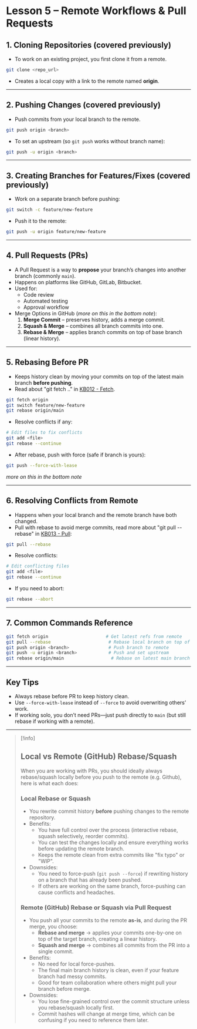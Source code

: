 # Lesson 5 – Remote Workflows & Pull Requests

## 1. Cloning Repositories (covered previously)
- To work on an existing project, you first clone it from a remote.
```bash
git clone <repo_url>
```
- Creates a local copy with a link to the remote named **origin**.

---

## 2. Pushing Changes (covered previously)
- Push commits from your local branch to the remote.
```bash
git push origin <branch>
```
- To set an upstream (so `git push` works without branch name):
```bash
git push -u origin <branch>
```

---

## 3. Creating Branches for Features/Fixes (covered previously)
- Work on a separate branch before pushing:
```bash
git switch -c feature/new-feature
```
- Push it to the remote:
```bash
git push -u origin feature/new-feature
```

---

## 4. Pull Requests (PRs)
- A Pull Request is a way to **propose** your branch’s changes into another branch (commonly `main`).
- Happens on platforms like GitHub, GitLab, Bitbucket.
- Used for:
  - Code review
  - Automated testing
  - Approval workflow
- Merge Options in GitHub (*more on this in the bottom note*):
  1. **Merge Commit** – preserves history, adds a merge commit.
  2. **Squash & Merge** – combines all branch commits into one.
  3. **Rebase & Merge** – applies branch commits on top of base branch (linear history).

---

## 5. Rebasing Before PR
- Keeps history clean by moving your commits on top of the latest main branch **before pushing**.
- Read about "git fetch .." in [KB012 - Fetch](../KBs/KB012%20-%20Fetch).
```bash
git fetch origin
git switch feature/new-feature
git rebase origin/main
```
- Resolve conflicts if any:
```bash
# Edit files to fix conflicts
git add <file>
git rebase --continue
```
- After rebase, push with force (safe if branch is yours):
```bash
git push --force-with-lease
```

*more on this in the bottom note*

---

## 6. Resolving Conflicts from Remote
- Happens when your local branch and the remote branch have both changed.
- Pull with rebase to avoid merge commits, read more about "git pull --rebase" in [KB013 - Pull](../KBs/KB013%20-%20Pull):
```bash
git pull --rebase
```
- Resolve conflicts:
```bash
# Edit conflicting files
git add <file>
git rebase --continue
```
- If you need to abort:
```bash
git rebase --abort
```

---

## 7. Common Commands Reference
```bash
git fetch origin                      # Get latest refs from remote
git pull --rebase                      # Rebase local branch on top of remote
git push origin <branch>               # Push branch to remote
git push -u origin <branch>            # Push and set upstream
git rebase origin/main                  # Rebase on latest main branch
```

---

## Key Tips
- Always rebase before PR to keep history clean.
- Use `--force-with-lease` instead of `--force` to avoid overwriting others’ work.
- If working solo, you don’t need PRs—just push directly to `main` (but still rebase if working with a remote).
---

> [!info]
> ## Local vs Remote (GitHub) Rebase/Squash
> 
> When you are working with PRs, you should ideally always rebase/squash locally before you push to the remote (e.g. Github), here is what each does:
> 
> ### **Local Rebase or Squash**
> - You rewrite commit history **before** pushing changes to the remote repository.
> - Benefits:
>   - You have full control over the process (interactive rebase, squash selectively, reorder commits).
>   - You can test the changes locally and ensure everything works before updating the remote branch.
>   - Keeps the remote clean from extra commits like "fix typo" or "WIP".
> - Downsides:
>   - You need to force-push (`git push --force`) if rewriting history on a branch that has already been pushed.
>   - If others are working on the same branch, force-pushing can cause conflicts and headaches.
> 
> ### **Remote (GitHub) Rebase or Squash via Pull Request**
> - You push all your commits to the remote **as-is**, and during the PR merge, you choose:
>   - **Rebase and merge** → applies your commits one-by-one on top of the target branch, creating a linear history.
>   - **Squash and merge** → combines all commits from the PR into a single commit.
> - Benefits:
>   - No need for local force-pushes.
>   - The final main branch history is clean, even if your feature branch had messy commits.
>   - Good for team collaboration where others might pull your branch before merge.
> - Downsides:
>   - You lose fine-grained control over the commit structure unless you rebase/squash locally first.
>   - Commit hashes will change at merge time, which can be confusing if you need to reference them later.